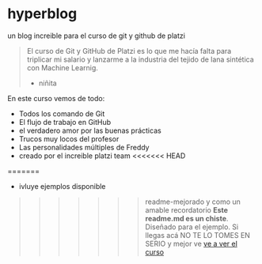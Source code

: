 # hyperblog
un blog increible para el curso de git y github de platzi
>El curso de Git y GitHub de Platzi es lo que me hacía falta para triplicar mi salario y lanzarme a la industria del tejido de lana sintética con Machine  Learnig.
>- niñita

En este curso vemos de todo:
* Todos los comando de Git
* El flujo de trabajo en GitHub
* el verdadero amor por las buenas prácticas
* Trucos muy locos del profesor
* Las personalidades múltiples de Freddy
* creado por el increible platzi team
<<<<<<< HEAD

=======
* ivluye ejemplos 
disponible
>>>>>>> readme-mejorado
y como un amable recordatorio **Este readme.md es un chiste**. Diseñado para el ejemplo. Si llegas acá NO TE LO TOMES EN SERIO y mejor ve [ve a ver el curso](https://platzi.com/clases/git-github/)
